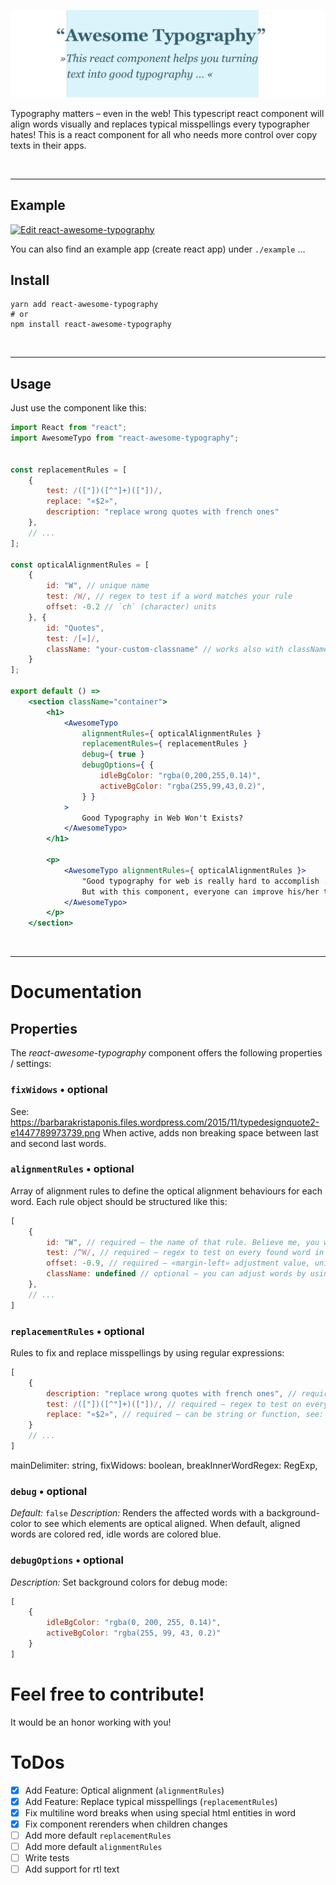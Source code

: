 ![React Awesome Typography](doc/readme/teaser-image/teaser-image.jpg)

Typography matters – even in the web! This typescript react component will align words visually and replaces typical misspellings every
typographer hates! This is a react component for all who needs more control over copy texts in their apps.

<br/>
<hr/>

## Example

[![Edit react-awesome-typography](https://codesandbox.io/static/img/play-codesandbox.svg)](https://codesandbox.io/s/happy-driscoll-wt1gx?fontsize=14&hidenavigation=1&theme=dark)

You can also find an example app (create react app) under `./example` …

## Install

```shell
yarn add react-awesome-typography
# or
npm install react-awesome-typography
```

<br/>
<hr/>

## Usage

Just use the component like this:

```jsx harmony
import React from "react";
import AwesomeTypo from "react-awesome-typography";


const replacementRules = [
    {
        test: /(["])([^"]+)(["])/,
        replace: "«$2»",
        description: "replace wrong quotes with french ones"
    },
    // ...
];

const opticalAlignmentRules = [
    {
        id: "W", // unique name
        test: /W/, // regex to test if a word matches your rule 
        offset: -0.2 // `ch` (character) units
    }, {
        id: "Quotes",
        test: /[«]/,
        className: "your-custom-classname" // works also with classNames
    }
];

export default () =>
    <section className="container">
        <h1>
            <AwesomeTypo 
                alignmentRules={ opticalAlignmentRules }
                replacementRules={ replacementRules }
                debug={ true }
                debugOptions={ {
	                idleBgColor: "rgba(0,200,255,0.14)",
	                activeBgColor: "rgba(255,99,43,0.2)",
                } }
            >
                Good Typography in Web Won't Exists?
            </AwesomeTypo>
        </h1>
    
        <p>
            <AwesomeTypo alignmentRules={ opticalAlignmentRules }>
                "Good typography for web is really hard to accomplish .............. !" 
                But with this component, everyone can improve his/her texts without any effort. 
            </AwesomeTypo>
        </p>
    </section>
```

<br/>
<hr/>

# Documentation

## Properties

The _react-awesome-typography_ component offers the following properties / settings:

### `fixWidows` • optional

See: https://barbarakristaponis.files.wordpress.com/2015/11/typedesignquote2-e1447789973739.png
When active, adds non breaking space between last and second last words.

### `alignmentRules` • optional

Array of alignment rules to define the optical alignment behaviours for each word. Each rule object should be structured like this:

```javascript
[
    {
        id: "W", // required – the name of that rule. Believe me, you will need it in bigger projects!
        test: /^W/, // required – regex to test on every found word in the text
        offset: -0.9, // required – «margin-left» adjustment value, unit: "ch" (0-character (zero) width)
        className: undefined // optional – you can adjust words by using classes too 
    },
    // ...
]    
```

### `replacementRules` • optional

Rules to fix and replace misspellings by using regular expressions: 

```javascript
[
    {
        description: "replace wrong quotes with french ones", // required – the description of that rule. Believe me, you will need it in bigger projects!
        test: /(["])([^"]+)(["])/, // required – regex to test on every found word in the text
        replace: "«$2»", // required – can be string or function, see: https://developer.mozilla.org/en-US/docs/Web/JavaScript/Reference/Global_Objects/String/replaceAll#description  
    }
    // ...
]    
```

mainDelimiter: string,
	fixWidows: boolean,
	breakInnerWordRegex: RegExp,

### `debug` • optional

*Default:* `false`
*Description:* Renders the affected words with a background-color to see which elements are optical aligned. When default, aligned words are colored red, idle words are colored
blue.

### `debugOptions` • optional

*Description:* Set background colors for debug mode:

```javascript
[
    {
        idleBgColor: "rgba(0, 200, 255, 0.14)",
        activeBgColor: "rgba(255, 99, 43, 0.2)"  
    }
]
```

# Feel free to contribute!

It would be an honor working with you!

# ToDos

- [x] Add Feature: Optical alignment (`alignmentRules`)
- [x] Add Feature: Replace typical misspellings (`replacementRules`)
- [x] Fix multiline word breaks when using special html entities in word
- [x] Fix component rerenders when children changes
- [ ] Add more default `replacementRules`
- [ ] Add more default `alignmentRules`
- [ ] Write tests
- [ ] Add support for rtl text
